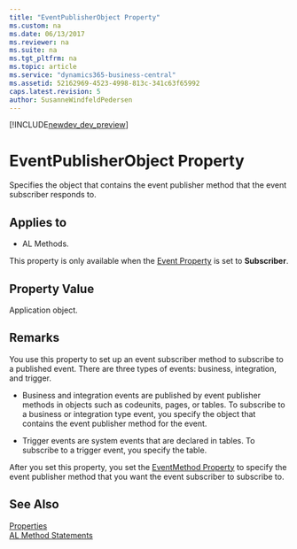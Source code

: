 ```yaml
---
title: "EventPublisherObject Property"
ms.custom: na
ms.date: 06/13/2017
ms.reviewer: na
ms.suite: na
ms.tgt_pltfrm: na
ms.topic: article
ms.service: "dynamics365-business-central"
ms.assetid: 52162969-4523-4998-813c-341c63f65992
caps.latest.revision: 5
author: SusanneWindfeldPedersen
---
```


[!INCLUDE[newdev_dev_preview](../includes/newdev_dev_preview.md)]

# EventPublisherObject Property
Specifies the object that contains the event publisher method that the event subscriber responds to.  
  
## Applies to  
  
-   AL Methods.  
  
This property is only available when the [Event Property](devenv-event-property.md) is set to **Subscriber**.  
  
## Property Value  
Application object.  
  
## Remarks  
You use this property to set up an event subscriber method to subscribe to a published event. There are three types of events: business, integration, and trigger.  
  
-   Business and integration events are published by event publisher methods in objects such as codeunits, pages, or tables. To subscribe to a business or integration type event, you specify the object that contains the event publisher method for the event.  
  
-   Trigger events are system events that are declared in tables. To subscribe to a trigger event, you specify the table.  
  
After you set this property, you set the [EventMethod Property](devenv-eventmethod-property.md) to specify the event publisher method that you want the event subscriber to subscribe to.  
  
<!--For more information about events, see [Event Types](Event-Types.md) and [Subscribing to Events](Subscribing-to-Events.md).  
 -->  
## See Also  
[Properties](devenv-properties.md)  
[AL Method Statements](../methods/devenv-al-method-reference.md)
<!-- 
[Publishing Events](Publishing-Events.md)   
[Raising Events](Raising-Events.md)   
[Events in Microsoft Dynamics NAV](Events-in-Microsoft-Dynamics-NAV.md)   
-->